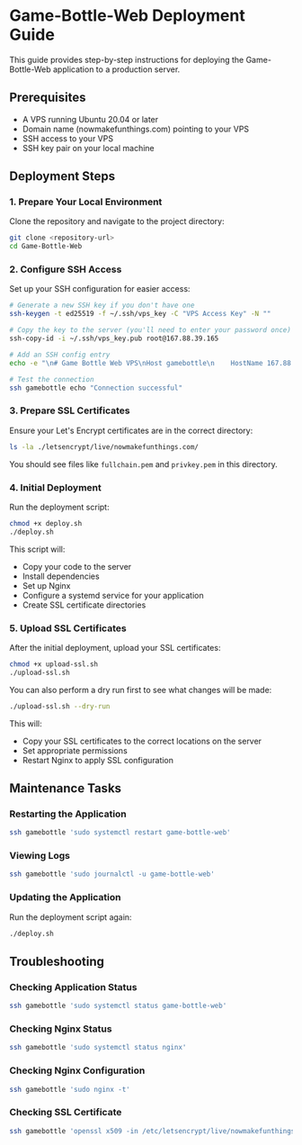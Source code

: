 # Game-Bottle-Web Deployment Guide

This guide provides step-by-step instructions for deploying the Game-Bottle-Web application to a production server.

## Prerequisites

- A VPS running Ubuntu 20.04 or later
- Domain name (nowmakefunthings.com) pointing to your VPS
- SSH access to your VPS
- SSH key pair on your local machine

## Deployment Steps

### 1. Prepare Your Local Environment

Clone the repository and navigate to the project directory:

```bash
git clone <repository-url>
cd Game-Bottle-Web
```

### 2. Configure SSH Access

Set up your SSH configuration for easier access:

```bash
# Generate a new SSH key if you don't have one
ssh-keygen -t ed25519 -f ~/.ssh/vps_key -C "VPS Access Key" -N ""

# Copy the key to the server (you'll need to enter your password once)
ssh-copy-id -i ~/.ssh/vps_key.pub root@167.88.39.165

# Add an SSH config entry
echo -e "\n# Game Bottle Web VPS\nHost gamebottle\n    HostName 167.88.39.165\n    User root\n    IdentityFile ~/.ssh/vps_key\n    IdentitiesOnly yes" >> ~/.ssh/config

# Test the connection
ssh gamebottle echo "Connection successful"
```

### 3. Prepare SSL Certificates

Ensure your Let's Encrypt certificates are in the correct directory:

```bash
ls -la ./letsencrypt/live/nowmakefunthings.com/
```

You should see files like `fullchain.pem` and `privkey.pem` in this directory.

### 4. Initial Deployment

Run the deployment script:

```bash
chmod +x deploy.sh
./deploy.sh
```

This script will:
- Copy your code to the server
- Install dependencies
- Set up Nginx
- Configure a systemd service for your application
- Create SSL certificate directories

### 5. Upload SSL Certificates

After the initial deployment, upload your SSL certificates:

```bash
chmod +x upload-ssl.sh
./upload-ssl.sh
```

You can also perform a dry run first to see what changes will be made:

```bash
./upload-ssl.sh --dry-run
```

This will:
- Copy your SSL certificates to the correct locations on the server
- Set appropriate permissions
- Restart Nginx to apply SSL configuration

## Maintenance Tasks

### Restarting the Application

```bash
ssh gamebottle 'sudo systemctl restart game-bottle-web'
```

### Viewing Logs

```bash
ssh gamebottle 'sudo journalctl -u game-bottle-web'
```

### Updating the Application

Run the deployment script again:

```bash
./deploy.sh
```

## Troubleshooting

### Checking Application Status

```bash
ssh gamebottle 'sudo systemctl status game-bottle-web'
```

### Checking Nginx Status

```bash
ssh gamebottle 'sudo systemctl status nginx'
```

### Checking Nginx Configuration

```bash
ssh gamebottle 'sudo nginx -t'
```

### Checking SSL Certificate

```bash
ssh gamebottle 'openssl x509 -in /etc/letsencrypt/live/nowmakefunthings.com/fullchain.pem -text -noout'
``` 